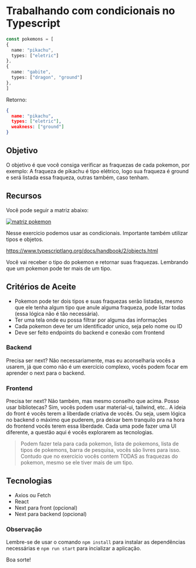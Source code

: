 # Trabalhando com condicionais no Typescript

```typescript
const pokemons = [
{
  name: "pikachu",
  types: ["eletric"]
},
{
  name: "gabite",
  types: ["dragon", "ground"]
},
]
```

Retorno:

```json
{
  name: "pikachu",
  types: ["eletric"],
  weakness: ["ground"]
}
```

## Objetivo

O objetivo é que você consiga verificar as fraquezas de cada pokemon, por exemplo:
A fraqueza de pikachu é tipo elétrico, logo sua fraqueza é ground e será listada essa fraqueza, outras também, caso tenham.

## Recursos

Você pode seguir a matriz abaixo:

[![matriz pokemon](https://upload.wikimedia.org/wikipedia/commons/thumb/9/97/Pokemon_Type_Chart.svg/2048px-Pokemon_Type_Chart.svg.png)](https://upload.wikimedia.org/wikipedia/commons/thumb/9/97/Pokemon_Type_Chart.svg/2048px-Pokemon_Type_Chart.svg.png)

Nesse exercicio podemos usar as condicionais. Importante também utilizar tipos e objetos.

<https://www.typescriptlang.org/docs/handbook/2/objects.html>

Você vai receber o tipo do pokemon e retornar suas fraquezas.
Lembrando que um pokemon pode ter mais de um tipo.

## Critérios de Aceite

- Pokemon pode ter dois tipos e suas fraquezas serão listadas, mesmo que ele tenha algum tipo que anule alguma fraqueza, pode listar todas (essa lógica não é tão necessária).
- Ter uma tela onde eu possa filtrar por alguma das informações
- Cada pokemon deve ter um identificador unico, seja pelo nome ou ID
- Deve ser feito endpoints do backend e conexão com frontend

### Backend

Precisa ser next? Não necessariamente, mas eu aconselharia vocês a usarem, já que como não é um exercício complexo, vocês podem focar em aprender o next para o backend.

### Frontend

Precisa ter next? Não também, mas mesmo conselho que acima.
Posso usar bibliotecas? Sim, vocês podem usar material-ui, tailwind, etc.. A ideia do front é vocês terem a liberdade criativa de vocês. Ou seja, usem lógica no backend o máximo que puderem, pra deixar bem tranquilo pra na hora do frontend vocês terem essa liberdade.
Cada uma pode fazer uma UI diferente, a questão aqui é vocês explorarem as tecnologias.

> Podem fazer tela para cada pokemon, lista de pokemons, lista de tipos de pokemons, barra de pesquisa, vocês são livres para isso. Contudo que no exercício vocês contem TODAS as fraquezas do pokemon, mesmo se ele tiver mais de um tipo.

## Tecnologias

- Axios ou Fetch
- React
- Next para front (opcional)
- Next para backend (opcional)

### Observação

Lembre-se de usar o comando ``npm install`` para instalar as dependências necessárias e ``npm run start`` para incializar a aplicação.

Boa sorte!
